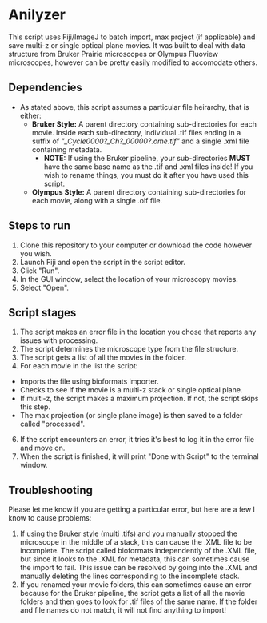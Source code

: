 # Anilyzer

This script uses Fiji/ImageJ to batch import, max project (if applicable) and save multi-z or single optical plane movies. It was built to deal with data structure from Bruker Prairie microscopes or Olympus Fluoview microscopes, however can be pretty easily modified to accomodate others. 

## Dependencies
* As stated above, this script assumes a particular file heirarchy, that is either:
  * **Bruker Style:** A parent directory containing sub-directories for each movie. Inside each sub-directory, individual .tif files ending in a suffix of *"_Cycle0000?_Ch?_00000?.ome.tif"* and a single .xml file containing metadata.
    * **NOTE:** If using the Bruker pipeline, your sub-directories **MUST** have the same base name as the .tif and .xml files inside! If you wish to rename things, you must do it after you have used this script. 
  * **Olympus Style:** A parent directory containing sub-directories for each movie, along with a single .oif file.  


## Steps to run
1. Clone this repository to your computer or download the code however you wish.
2. Launch Fiji and open the script in the script editor.
3. Click "Run".
4. In the GUI window, select the location of your microscopy movies.
5. Select "Open".

## Script stages
1. The script makes an error file in the location you chose that reports any issues with processing.
2. The script determines the microscope type from the file structure.
3. The script gets a list of all the movies in the folder.
4. For each movie in the list the script:
  * Imports the file using bioformats importer.
  * Checks to see if the movie is a multi-z stack or single optical plane.
  * If multi-z, the script makes a maximum projection. If not, the script skips this step.
  * The max projection (or single plane image) is then saved to a folder called "processed". 
6. If the script encounters an error, it tries it's best to log it in the error file and move on.
7. When the script is finished, it will print "Done with Script" to the terminal window.

## Troubleshooting
Please let me know if you are getting a particular error, but here are a few I know to cause problems:
1. If using the Bruker style (multi .tifs) and you manually stopped the microscope in the middle of a stack, this can cause the .XML file to be incomplete. The script called bioformats independently of the .XML file, but since it looks to the .XML for metadata, this can sometimes cause the import to fail. This issue can be resolved by going into the .XML and manually deleting the lines corresponding to the incomplete stack. 
2. If you renamed your movie folders, this can sometimes cause an error because for the Bruker pipeline, the script gets a list of all the movie folders and then goes to look for .tif files of the same name. If the folder and file names do not match, it will not find anything to import!




